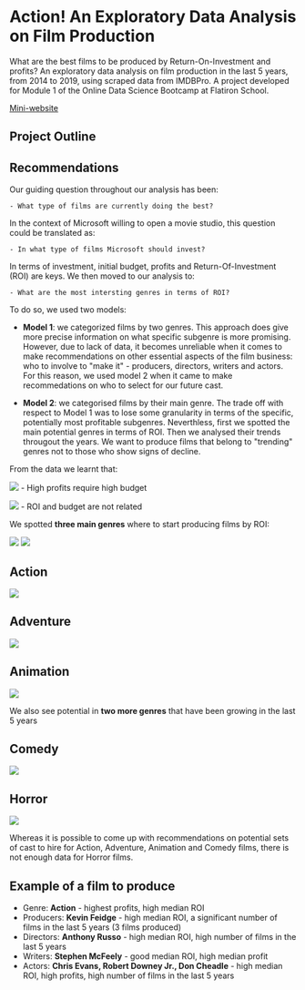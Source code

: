 # Action! An Exploratory Data Analysis on Film Production

What are the best films to be produced by Return-On-Investment and profits? An exploratory data analysis on film production in the last 5 years, from 2014 to 2019, using scraped data from IMDBPro. A project developed for Module 1 of the Online Data Science Bootcamp at Flatiron School.

[Mini-website](https://readymag.com/kosmonauts/action-eda/)

## Project Outline


## Recommendations
Our guiding question throughout our analysis has been:

    - What type of films are currently doing the best?

In the context of Microsoft willing to open a movie studio, this question could be translated as:

    - In what type of films Microsoft should invest?

In terms of investment, initial budget, profits and Return-Of-Investment (ROI) are keys. 
We then moved to our analysis to:

    - What are the most intersting genres in terms of ROI?

To do so, we used two models:
- **Model 1**: we  categorized films by two genres. This approach does give more precise information on what specific subgenre is more promising. However, due to lack of data, it becomes unreliable when it comes to make recommendations on other essential aspects of the film business: who to involve to "make it" - producers, directors, writers and actors. For this reason, we used model 2 when it came to make recommedations on who to select for our future cast.

- **Model 2**: we categorised films by their main genre. The trade off with respect to Model 1 was to lose some granularity in terms of the specific, potentially most profitable subgenres. Neverthless, first we spotted the main potential genres in terms of ROI. Then we analysed their trends througout the years. We want to produce films that belong to "trending" genres not to those who show signs of decline. 


From the data we learnt that:

![](images/profits-budget.png)
    - High profits require high budget

![](images/roi-budget.png)
    - ROI and budget are not related

We spotted **three main genres** where to start producing films by ROI: 

![](images/profits-per-genres.png)
<img src="images/roi by genres .png">

 <h2>Action</h2>
<img src="images/roi action years.png">

<h2>Adventure</h2>
<img src="images/roi adventure years.png">

<h2>Animation</h2>
<img src="images/roi animation years.png">

We also see potential in **two more genres** that have been growing in the last 5 years
  
<h2>Comedy</h2>
<img src="images/roi comedy years.png">

<h2>Horror</h2>
<img src="images/roi horror years.png">

Whereas it is possible to come up with recommendations on potential sets of cast to hire for Action, Adventure, Animation and Comedy films, there is not enough data for Horror films.

## Example of  a film to produce

- Genre: **Action** - highest profits, high median ROI
- Producers: **Kevin Feidge** - high median ROI, a significant number of films in the last 5 years (3 films produced)
- Directors: **Anthony Russo** - high median ROI, high number of films in the last 5 years
- Writers: **Stephen McFeely** - good median ROI, high median profit
- Actors: **Chris Evans, Robert Downey Jr., Don Cheadle** - high median ROI, high profits, high number of films in the last 5 years
